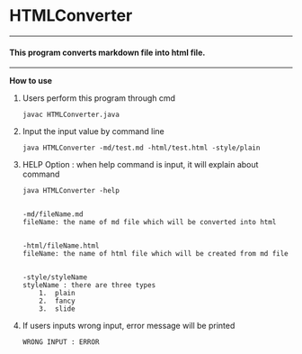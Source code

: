 HTMLConverter
=============

---

#### This program converts markdown file into html file.

---

**How to use**

1.	Users perform this program through cmd

	```
	javac HTMLConverter.java
	```

2.	Input the input value by command line

	```
	java HTMLConverter -md/test.md -html/test.html -style/plain
	```

3.	HELP Option : when help command is input, it will explain about command

	```
	java HTMLConverter -help


	-md/fileName.md
	fileName: the name of md file which will be converted into html


	-html/fileName.html
	fileName: the name of html file which will be created from md file


	-style/styleName
	styleName : there are three types
	    1.  plain
	    2.  fancy
	    3.  slide
	```

4.	If users inputs wrong input, error message will be printed

	```
	WRONG INPUT : ERROR
	```

